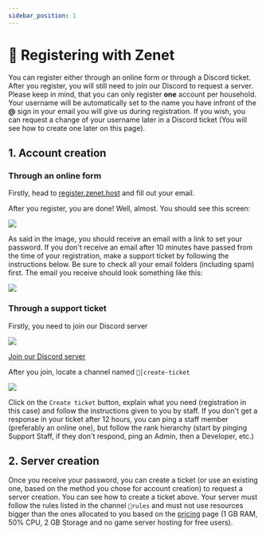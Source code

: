 ```yaml
---
sidebar_position: 1
---
```


# 🔐 Registering with Zenet
You can register either through an online form or through a Discord ticket. After you register, you will still need to join our Discord to request a server. Please keep in mind, that you can only register **one** account per household.
Your username will be automatically set to the name you have infront of the **@** sign in your email you will give us during registration. If you wish, you can request a change of your username later in a Discord ticket (You will see how to create one later on this page). 

## 1. Account creation
### Through an online form
Firstly, head to [register.zenet.host](https://register.zenet.host "Register") and fill out your email.

After you register, you are done! Well, almost. You should see this screen:

![](http://files.zenet.host/files/uploads/docs_success_register.png)

As said in the image, you should receive an email with a link to set your password. If you don't receive an email after 10 minutes have passed from the time of your registration, make a support ticket by following the instructions below. Be sure to check all your email folders (including spam) first. The email you receive should look something like this:

![](https://cdn.discordapp.com/attachments/911733230795911230/949702594136256523/IMG_20220305_171546.jpg)

### Through a support ticket
Firstly, you need to join our Discord server

![](https://img.shields.io/discord/561956066900836375?label=Zenet%20Discord&style=for-the-badge)

[Join our Discord server](https://zenet.host/discord "Discord")

After you join, locate a channel named ``🎫│create-ticket``

![](https://cdn.discordapp.com/attachments/810981657896681502/911343614238523412/Discord_kFFBGs4TJz.png)

Click on the ``Create ticket`` button, explain what you need (registration in this case) and follow the instructions given to you by staff. If you don't get a response in your ticket after 12 hours, you can ping a staff member (preferably an online one), but follow the rank hierarchy (start by pinging Support Staff, if they don't respond, ping an Admin, then  a Developer, etc.)

## 2. Server creation

Once you receive your password, you can create a ticket (or use an existing one, based on the method you chose for account creation) to request a server creation. You can see how to create a ticket above. Your server must follow the rules listed in the channel `📑rules` and must not use resources bigger than the ones allocated to you based on the [pricing](https://zenet.host/pricing.html) page (1 GB RAM, 50% CPU, 2 GB Storage and no game server hosting for free users).
